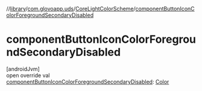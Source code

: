 //[library](../../../index.md)/[com.glovoapp.uds](../index.md)/[CoreLightColorScheme](index.md)/[componentButtonIconColorForegroundSecondaryDisabled](component-button-icon-color-foreground-secondary-disabled.md)

# componentButtonIconColorForegroundSecondaryDisabled

[androidJvm]\
open override val [componentButtonIconColorForegroundSecondaryDisabled](component-button-icon-color-foreground-secondary-disabled.md): [Color](https://developer.android.com/reference/kotlin/androidx/compose/ui/graphics/Color.html)
